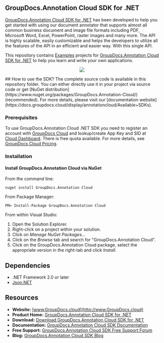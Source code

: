 ## GroupDocs.Annotation Cloud SDK for .NET

[GroupDocs.Annotation Cloud SDK for .NET](https://products.groupdocs.cloud/annotation/net) has been developed to help you get started with using our document annotator that supports almost all common business document and image file formats including PDF, Microsoft Word, Excel, PowerPoint, raster images and many more. The API is highly scalable, easily customizable and helps the developers to utilize all the features of the API in an efficient and easier way. With this single API.

This repository contains [Examples](Examples) projects for [GroupDocs.Annotation Cloud SDK for .NET](https://products.groupdocs.cloud/annotation/net) to help you learn and write your own applications.

<p align="center">

  <a title="Download complete GroupDocs.Annotation Cloud SDK Examples for .NET source code" href="https://github.com/groupdocs-annotation-cloud/groupdocs-annotation-cloud-dotnet-samples/archive/master.zip">
	<img src="https://raw.github.com/AsposeExamples/java-examples-dashboard/master/images/downloadZip-Button-Large.png" />
  </a>
</p>
## How to use the SDK?
The complete source code is available in this repository folder. You can either directly use it in your project via source code or get [NuGet distribution](https://www.nuget.org/packages/GroupDocs.Annotation-Cloud/) (recommended). For more details, please visit our [documentation website](https://docs.groupdocs.cloud/display/annotationcloud/Available+SDKs).

### Prerequisites

To use GroupDocs.Annotation Cloud .NET SDK you need to register an account with [GroupDocs Cloud](https://groupdocs.cloud) and lookup/create App Key and SID at [Cloud Dashboard](https://dashboard.groupdocs.cloud/#/apps). There is free quota available. For more details, see [GroupDocs Cloud Pricing](https://purchase.groupdocs.cloud/pricing).

### Installation

#### Install GroupDocs.Annotation Cloud via NuGet

From the command line:

	nuget install GroupDocs.Annotation Cloud

From Package Manager:

	PM> Install-Package GroupDocs.Annotation Cloud

From within Visual Studio:

1. Open the Solution Explorer.
2. Right-click on a project within your solution.
3. Click on *Manage NuGet Packages...*
4. Click on the *Browse* tab and search for "GroupDocs.Annotation Cloud".
5. Click on the GroupDocs.Annotation Cloud package, select the appropriate version in the right-tab and click *Install*.

## Dependencies
- .NET Framework 2.0 or later
- [Json.NET](https://www.nuget.org/packages/Newtonsoft.Json/)


## Resources

+ **Website:** [www.GroupDocs.cloud](http://www.GroupDocs.cloud)
+ **Product Home:** [GroupDocs.Annotation Cloud SDK for .NET](https://products.groupdocs.cloud/annotation/net)
+ **Download:** [Download GroupDocs.Annotation Cloud SDK for .NET](https://www.nuget.org/packages/GroupDocs.Annotation-Cloud/)
+ **Documentation:** [GroupDocs.Annotation Cloud SDK Documentation](https://docs.groupdocs.cloud/display/annotationcloud/Home)
+ **Free Support:** [GroupDocs.Annotation Cloud SDK Free Support Forum](https://forum.groupdocs.cloud/c/annotation)
+ **Blog:** [GroupDocs.Annotation Cloud SDK Blog](https://blog.groupdocs.cloud/category/annotation/)